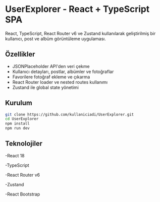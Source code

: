 # UserExplorer - React + TypeScript SPA

React, TypeScript, React Router v6 ve Zustand kullanılarak geliştirilmiş bir kullanıcı, post ve albüm görüntüleme uygulaması.

## Özellikler

- JSONPlaceholder API'den veri çekme
- Kullanıcı detayları, postlar, albümler ve fotoğraflar
- Favorilere fotoğraf ekleme ve çıkarma
- React Router loader ve nested routes kullanımı
- Zustand ile global state yönetimi

## Kurulum

```bash
git clone https://github.com/kullaniciadi/UserExplorer.git
cd UserExplorer
npm install
npm run dev
```

## Teknolojiler

 -React 18

 -TypeScript

 -React Router v6

 -Zustand

 -React Bootstrap
